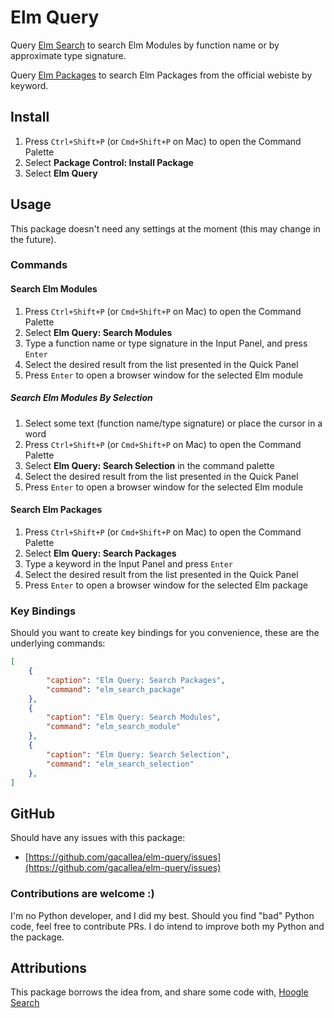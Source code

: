 # Elm Query #

Query [Elm Search](https://klaftertief.github.io/elm-search/) to search Elm Modules by function name or by approximate type signature.

Query [Elm Packages](https://package.elm-lang.org/) to search Elm Packages from the official webiste by keyword.

## Install ##

1. Press `Ctrl+Shift+P` (or `Cmd+Shift+P` on Mac) to open the Command Palette
2. Select **Package Control: Install Package**
3. Select **Elm Query**

## Usage ##

This package doesn't need any settings at the moment (this may change in the future).

### Commands ###

#### Search Elm Modules ####

1. Press `Ctrl+Shift+P` (or `Cmd+Shift+P` on Mac) to open the Command Palette
2. Select **Elm Query: Search Modules**
3. Type a function name or type signature in the Input Panel, and press `Enter`
4. Select the desired result from the list presented in the Quick Panel
5. Press `Enter` to open a browser window for the selected Elm module

##### Search Elm Modules By Selection #####

1. Select some text (function name/type signature) or place the cursor in a word
2. Press `Ctrl+Shift+P` (or `Cmd+Shift+P` on Mac) to open the Command Palette
3. Select **Elm Query: Search Selection** in the command palette
4. Select the desired result from the list presented in the Quick Panel
5. Press `Enter` to open a browser window for the selected Elm module

#### Search Elm Packages ####

1. Press `Ctrl+Shift+P` (or `Cmd+Shift+P` on Mac) to open the Command Palette
2. Select **Elm Query: Search Packages**
3. Type a keyword in the Input Panel and press `Enter`
4. Select the desired result from the list presented in the Quick Panel
5. Press `Enter` to open a browser window for the selected Elm package

### Key Bindings ###

Should you want to create key bindings for you convenience, these are the underlying commands:

```json
[
    {
        "caption": "Elm Query: Search Packages",
        "command": "elm_search_package"
    },
    {
        "caption": "Elm Query: Search Modules",
        "command": "elm_search_module"
    },
    {
        "caption": "Elm Query: Search Selection",
        "command": "elm_search_selection"
    },
] 
```

## GitHub ##

Should have any issues with this package:

- [https://github.com/gacallea/elm-query/issues](https://github.com/gacallea/elm-query/issues)

### Contributions are welcome :) ###

I'm no Python developer, and I did my best. Should you find "bad" Python code,
feel free to contribute PRs. I do intend to improve both my Python and the package.

## Attributions ##

This package borrows the idea from, and share some code with, [Hoogle Search](https://packagecontrol.io/packages/HoogleSearch)
